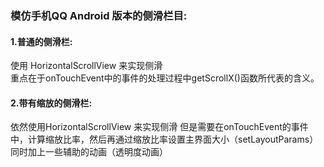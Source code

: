 ### 模仿手机QQ Android 版本的侧滑栏目:

####  1.普通的侧滑栏:
  使用 HorizontalScrollView 来实现侧滑   
  重点在于onTouchEvent中的事件的处理过程中getScrollX()函数所代表的含义。

####  2.带有缩放的侧滑栏:
  依然使用HorizontalScrollView 来实现侧滑
  但是需要在onTouchEvent的事件中，计算缩放比率，然后再通过缩放比率设置主界面大小（setLayoutParams）
  同时加上一些辅助的动画（透明度动画）



